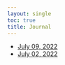 ```yaml
---
layout: single
toc: true
title: Journal
---
```


 - [July 09, 2022](_pages/2022-07-09.md/)
 - [July 02, 2022](_pages/2022-07-02.md/)